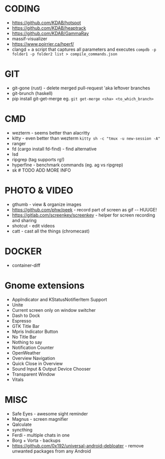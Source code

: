 # CODING

* https://github.com/KDAB/hotspot
* https://github.com/KDAB/heaptrack
* https://github.com/KDAB/GammaRay
* massif-visualizer
* https://www.poirrier.ca/hperf/
* clangd + a script that captures all parameters and executes `compdb -p folder1 -p folder2 list > compile_commands.json`

# GIT

* git-gone (rust) - delete merged pull-request 'aka leftover branches
* git-brunch (haskell)
* pip install git-get-merge eg. `git get-merge <sha> <to_which_branch>`

# CMD

* wezterm - seems better than alacritty
* kitty - even better than wezterm `kitty sh -c "tmux -u new-session -A"`
* ranger
* fd (cargo install fd-find) - find alternative
* lsd
* ripgrep (tag supports rg!)
* hyperfine - benchmark commands (eg. ag vs ripgrep)
* sk # TODO ADD MORE INFO

# PHOTO & VIDEO

* gthumb - view & organize images
* https://github.com/phw/peek - record part of screen as gif  -- HUUGE!
* https://gitlab.com/screenkey/screenkey - helper for screen recording and sharing
* shotcut - edit videos
* catt - cast all the things (chromecast)

# DOCKER
* container-diff

# Gnome extensions
* AppIndicator and KStatusNotifierItem Support
* Unite
* Current screen only on window switcher 
* Dash to Dock
* Espresso
* GTK Title Bar
* Mpris Indicator Button
* No Title Bar
* Nothing to say
* Notification Counter
* OpenWeather
* Overview Navigation
* Quick Close in Overview
* Sound Input & Output Device Chooser
* Transparent Window
* Vitals

# MISC
* Safe Eyes - awesome sight reminder
* Magnus - screen magnifier
* Qalculate
* syncthing
* Ferdi - multiple chats in one
* Borg + Vorta - backups
* https://github.com/0x192/universal-android-debloater - remove unwanted packages from any Android
